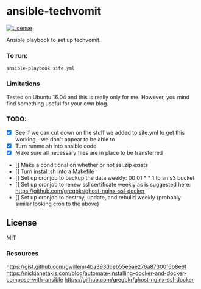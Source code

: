 # ansible-techvomit
[![License](http://img.shields.io/:license-mit-blue.svg)](http://doge.mit-license.org)

Ansible playbook to set up techvomit.

### To run:
```
ansible-playbook site.yml
```

### Limitations
Tested on Ubuntu 16.04 and this is really only for me. However, you mind
find something useful for your own blog.

### TODO:
- [x] See if we can cut down on the stuff we added to site.yml to get
  this working - we don't appear to be able to
- [x] Turn runme.sh into ansible code
- [x] Make sure all necessary files are in place to be transferred
- [] Make a conditional on whether or not ssl.zip exists
- [] Turn install.sh into a Makefile
- [] Set up cronjob to backup the data weekly: 00 01 * * 1 to an s3
bucket
- [] Set up cronjob to renew ssl certificate weekly as is suggested
  here: https://github.com/gregbkr/ghost-nginx-ssl-docker
- [] Set up cronjob to destroy, update, and rebuild weekly (probably
similar looking cron to the above)

## License
MIT

### Resources
https://gist.github.com/gwillem/4ba393dceb55e5ae276a87300f6b8e6f
https://nickjanetakis.com/blog/automate-installing-docker-and-docker-compose-with-ansible
https://github.com/gregbkr/ghost-nginx-ssl-docker
